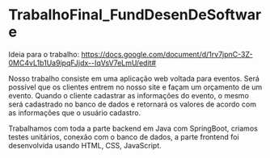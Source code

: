 # TrabalhoFinal_FundDesenDeSoftware
Ideia para o trabalho: https://docs.google.com/document/d/1rv7jpnC-3Z-0MC4vL1b1Ua9ipqFJjdx--IqVsV7eLmU/edit#

Nosso trabalho consiste em uma aplicação web voltada para eventos. Será possível que os clientes entrem no nosso site e façam um orçamento de um evento. 
Quando o cliente cadastrar as informações do evento, o mesmo será cadastrado no banco de dados e retornará os valores de acordo com as informações que 
o usuário cadastro.

Trabalhamos com toda a parte backend em Java com SpringBoot, criamos testes unitários, conexão com o banco de dados, a parte frontend foi desenvolvida 
usando HTML, CSS, JavaScript.

